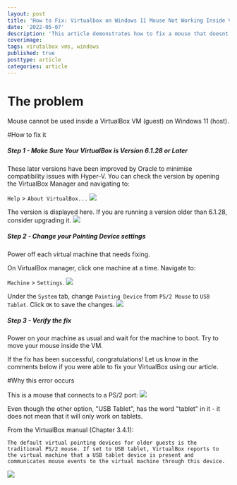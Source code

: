 ```yaml
---
layout: post
title: 'How to Fix: Virtualbox on Windows 11 Mouse Not Working Inside VM'
date: '2022-05-07'
description: 'This article demonstrates how to fix a mouse that doesnt work inside VirtualBox VM on a computer with Windows 11.'
coverimage: 
tags: virutalbox vms, windows
published: true
posttype: article
categories: article
---
```

# The problem

Mouse cannot be used inside a VirtualBox VM (guest) on Windows 11 (host).

#How to fix it

<h5 class="step">Step 1 - Make Sure Your VirtualBox is Version 6.1.28 or Later</h5>

These later versions have been improved by Oracle to minimise compatibility issues with Hyper-V. You can check the version by opening the VirtualBox Manager and navigating to:

`Help` > `About VirtualBox...`
<img src="/static/8ff29026-eb9d-4044-b6ab-bd89052f590f.png">



The version is displayed here. If you are running a version older than 6.1.28, consider upgrading it.
<img src="/static/63677c92-6c55-4458-bfe0-629b9da2fb7c.png">



<h5 class="step">Step 2 - Change your Pointing Device settings</h5>

Power off each virtual machine that needs fixing. 

On VirtualBox manager, click one machine at a time. Navigate to:

 `Machine` > `Settings`.
<img src="/static/65c7a514-4057-4dc6-8b12-18c7c3f4a6f4.png">



Under the `System` tab, change `Pointing Device` from `PS/2 Mouse` to `USB Tablet`. Click `OK` to save the changes.
<img src="/static/80917044-71b0-49a0-b45a-12a2b014e699.png">



<h5 class="step">Step 3 - Verify the fix</h5>

Power on your machine as usual and wait for the machine to boot. Try to move your mouse inside the VM.

If the fix has been successful, congratulations! Let us know in the comments below if you were able to fix your VirtualBox using our article.

#Why this error occurs

This is a mouse that connects to a PS/2 port:
<img src="/static/25ebb32f-2632-4ced-851d-bebe9ed89656.png">



Even though the other option, "USB Tablet", has the word "tablet" in it - it does not mean that it will only work on tablets. 

From the VirtualBox manual (Chapter 3.4.1):

```
The default virtual pointing devices for older guests is the traditional PS/2 mouse. If set to USB tablet, VirtualBox reports to the virtual machine that a USB tablet device is present and communicates mouse events to the virtual machine through this device.
```
<img src="/static/5157faa7-03ef-4249-a625-4f889c318415.png">

